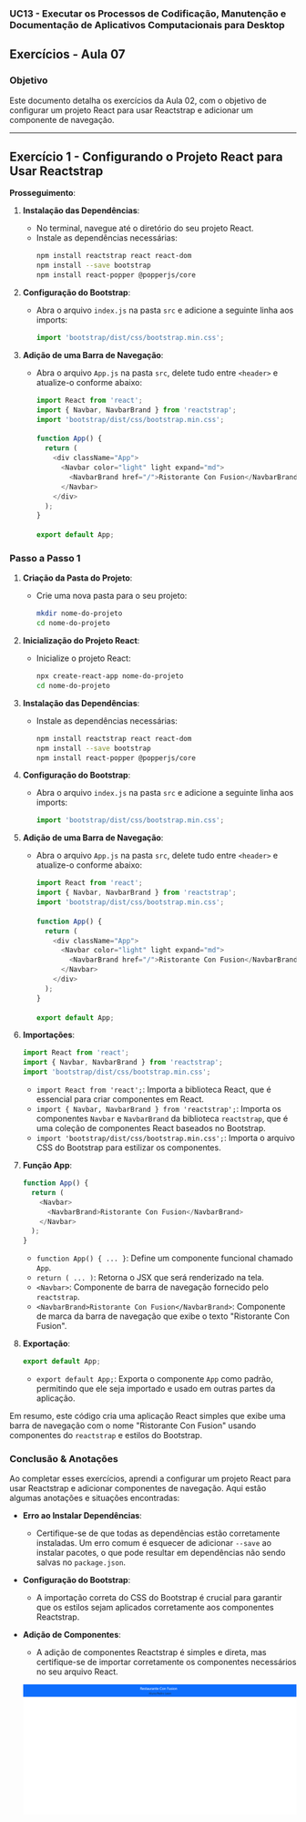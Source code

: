 ### UC13 - Executar os Processos de Codificação, Manutenção e Documentação de Aplicativos Computacionais para Desktop

## Exercícios - Aula 07

### Objetivo
Este documento detalha os exercícios da Aula 02, com o objetivo de configurar um projeto React para usar Reactstrap e adicionar um componente de navegação.

---

## Exercício 1 - Configurando o Projeto React para Usar Reactstrap

**Prosseguimento**:

1. **Instalação das Dependências**:
   - No terminal, navegue até o diretório do seu projeto React.
   - Instale as dependências necessárias:
     ```bash
     npm install reactstrap react react-dom
     npm install --save bootstrap
     npm install react-popper @popperjs/core
     ```

2. **Configuração do Bootstrap**:
   - Abra o arquivo `index.js` na pasta `src` e adicione a seguinte linha aos imports:
     ```javascript
     import 'bootstrap/dist/css/bootstrap.min.css';
     ```

3. **Adição de uma Barra de Navegação**:
   - Abra o arquivo `App.js` na pasta `src`, delete tudo entre `<header>` e atualize-o conforme abaixo:
     ```javascript
     import React from 'react';
     import { Navbar, NavbarBrand } from 'reactstrap';
     import 'bootstrap/dist/css/bootstrap.min.css';

     function App() {
       return (
         <div className="App">
           <Navbar color="light" light expand="md">
             <NavbarBrand href="/">Ristorante Con Fusion</NavbarBrand>
           </Navbar>
         </div>
       );
     }

     export default App;
     ```

### Passo a Passo 1

1. **Criação da Pasta do Projeto**:
   - Crie uma nova pasta para o seu projeto:
     ```bash
     mkdir nome-do-projeto
     cd nome-do-projeto
     ```

2. **Inicialização do Projeto React**:
   - Inicialize o projeto React:
     ```bash
     npx create-react-app nome-do-projeto
     cd nome-do-projeto
     ```

3. **Instalação das Dependências**:
   - Instale as dependências necessárias:
     ```bash
     npm install reactstrap react react-dom
     npm install --save bootstrap
     npm install react-popper @popperjs/core
     ```

4. **Configuração do Bootstrap**:
   - Abra o arquivo `index.js` na pasta `src` e adicione a seguinte linha aos imports:
     ```javascript
     import 'bootstrap/dist/css/bootstrap.min.css';
     ```

5. **Adição de uma Barra de Navegação**:
   - Abra o arquivo `App.js` na pasta `src`, delete tudo entre `<header>` e atualize-o conforme abaixo:
     ```javascript
     import React from 'react';
     import { Navbar, NavbarBrand } from 'reactstrap';
     import 'bootstrap/dist/css/bootstrap.min.css';

     function App() {
       return (
         <div className="App">
           <Navbar color="light" light expand="md">
             <NavbarBrand href="/">Ristorante Con Fusion</NavbarBrand>
           </Navbar>
         </div>
       );
     }

     export default App;
     ```

1. **Importações**:
   ```javascript
   import React from 'react';
   import { Navbar, NavbarBrand } from 'reactstrap';
   import 'bootstrap/dist/css/bootstrap.min.css';
   ```
   - `import React from 'react';`: Importa a biblioteca React, que é essencial para criar componentes em React.
   - `import { Navbar, NavbarBrand } from 'reactstrap';`: Importa os componentes `Navbar` e `NavbarBrand` da biblioteca `reactstrap`, que é uma coleção de componentes React baseados no Bootstrap.
   - `import 'bootstrap/dist/css/bootstrap.min.css';`: Importa o arquivo CSS do Bootstrap para estilizar os componentes.

2. **Função App**:
   ```javascript
   function App() {
     return (
       <Navbar>
         <NavbarBrand>Ristorante Con Fusion</NavbarBrand>
       </Navbar>
     );
   }
   ```
   - `function App() { ... }`: Define um componente funcional chamado `App`.
   - `return ( ... )`: Retorna o JSX que será renderizado na tela.
   - `<Navbar>`: Componente de barra de navegação fornecido pelo `reactstrap`.
   - `<NavbarBrand>Ristorante Con Fusion</NavbarBrand>`: Componente de marca da barra de navegação que exibe o texto "Ristorante Con Fusion".

3. **Exportação**:
   ```javascript
   export default App;
   ```
   - `export default App;`: Exporta o componente `App` como padrão, permitindo que ele seja importado e usado em outras partes da aplicação.

Em resumo, este código cria uma aplicação React simples que exibe uma barra de navegação com o nome "Ristorante Con Fusion" usando componentes do `reactstrap` e estilos do Bootstrap.

### Conclusão & Anotações

Ao completar esses exercícios, aprendi a configurar um projeto React para usar Reactstrap e adicionar componentes de navegação. Aqui estão algumas anotações e situações encontradas:

- **Erro ao Instalar Dependências**:
  - Certifique-se de que todas as dependências estão corretamente instaladas. Um erro comum é esquecer de adicionar `--save` ao instalar pacotes, o que pode resultar em dependências não sendo salvas no `package.json`.

- **Configuração do Bootstrap**:
  - A importação correta do CSS do Bootstrap é crucial para garantir que os estilos sejam aplicados corretamente aos componentes Reactstrap.

- **Adição de Componentes**:
  - A adição de componentes Reactstrap é simples e direta, mas certifique-se de importar corretamente os componentes necessários no seu arquivo React.

  ![imagem navbar](navbar.png)